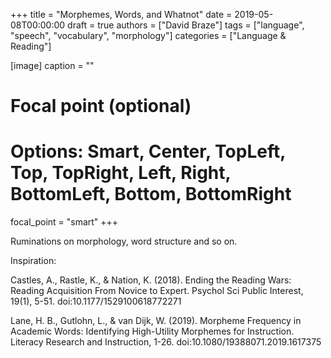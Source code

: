+++
title = "Morphemes, Words, and Whatnot"
date = 2019-05-08T00:00:00
draft = true
authors = ["David Braze"]
tags = ["language", "speech", "vocabulary", "morphology"]
categories = ["Language & Reading"]

[image]
  caption = ""
  # Focal point (optional)
  # Options: Smart, Center, TopLeft, Top, TopRight, Left, Right, BottomLeft, Bottom, BottomRight
  focal_point = "smart"
+++

Ruminations on morphology, word structure and so on.

Inspiration:

Castles, A., Rastle, K., & Nation, K. (2018). Ending the Reading Wars:
Reading Acquisition From Novice to Expert. Psychol Sci Public
Interest, 19(1), 5-51. doi:10.1177/1529100618772271

Lane, H. B., Gutlohn, L., & van Dijk, W. (2019). Morpheme Frequency in
Academic Words: Identifying High-Utility Morphemes for
Instruction. Literacy Research and Instruction,
1-26. doi:10.1080/19388071.2019.1617375

